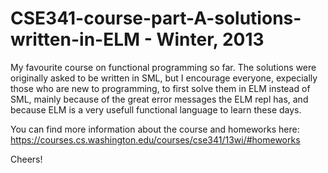 # CSE341-course-part-A-solutions-written-in-ELM - Winter, 2013

  My favourite course on functional programming so far. The solutions were originally asked to be written in SML, 
 but I encourage everyone, expecially those who are new to programming, to first solve them in ELM instead of SML, 
 mainly because of the great error messages the ELM repl has, and because ELM is a very usefull functional language 
 to learn these days.
 
 You can find more information about the course and homeworks here: https://courses.cs.washington.edu/courses/cse341/13wi/#homeworks
 
 
 Cheers!

